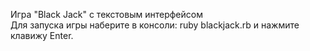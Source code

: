 Игра "Black Jack" с текстовым интерфейсом  
Для запуска игры наберите в консоли: ruby blackjack.rb и нажмите клавижу Enter.  
